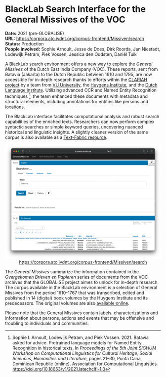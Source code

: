 # BlackLab Search Interface for the General Missives of the VOC

**Date:** 2021 (pre-GLOBALISE)  
**URL:** https://corpora.ato.ivdnt.org/corpus-frontend/Missiven/search  
**Status:** Production  
**People involved:** Sophie Arnoult, Jesse de Does, Dirk Roorda, Jan Niestadt, Lodewijk Petram, Piek Vossen, Jessica den Oudsten, Daniël Tuik

A BlackLab search environment offers a new way to explore the _General Missives_ of the Dutch East India Company (VOC). These reports, sent from Batavia (Jakarta) to the Dutch Republic between 1610 and 1795, are now accessible for in-depth research thanks to efforts within the [CLARIAH project](https://www.clariah.nl/) by a team from [VU University](https://vu.nl/), the [Huygens Institute](https://www.huygens.knaw.nl/), and the [Dutch Language Institute](https://ivdnt.org/). Utilizing advanced OCR and Named Entity Recognition techniques [^1], the team enhanced these documents with metadata and structural elements, including annotations for entities like persons and locations.

The BlackLab interface facilitates computational analysis and robust search capabilities of the enriched texts. Researchers can now perform complex syntactic searches or simple keyword queries, uncovering nuanced historical and linguistic insights. A slightly cleaner version of the same corpus is also available as a [Text-Fabric resource](https://lab.globalise.huygens.knaw.nl/experiments/text-fabric-general-missives.md).

<p style="text-align: center;"><a href="https://corpora.ato.ivdnt.org/corpus-frontend/Missiven/search" target="_blank"><img src="/static/img/blacklab-search-interface-general-missives-screenshot.png" alt="Screenshot of BlackLab Search Interface for General Missives of the VOC"><br>
https://corpora.ato.ivdnt.org/corpus-frontend/Missiven/search</a></p>

The _General Missives_ summarize the information contained in the _Overgekomen Brieven en Papieren_ series of documents from the VOC archives that the GLOBALISE project aimes to unlock for in-depth research. The corpus available in the BlackLab environment is a selection of General Missives from the period 1610-1767 that was transcribed, edited and published in 14 (digital) book volumes by the Huygens Institute and its predecessors. The original volumes are also [available online](https://resources.huygens.knaw.nl/vocgeneralemissiven). 

Please note that the General Missives contain labels, characterizations and information about persons, actions and events that may be offensive and troubling to individuals and communities.

[^1]: Sophie I. Arnoult, Lodewijk Petram, and Piek Vossen. 2021. Batavia asked for advice. Pretrained language models for Named Entity Recognition in historical texts. In _Proceedings of the 5th Joint SIGHUM Workshop on Computational Linguistics for Cultural Heritage, Social Sciences, Humanities and Literature_, pages 21–30, Punta Cana, Dominican Republic (online). Association for Computational Linguistics. https://doi.org/10.18653/v1/2021.latechclfl-1.3
